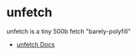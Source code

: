 # unfetch

unfetch is a tiny 500b fetch "barely-polyfill"

- [unfetch Docs](https://github.com/developit/unfetch#readme)
